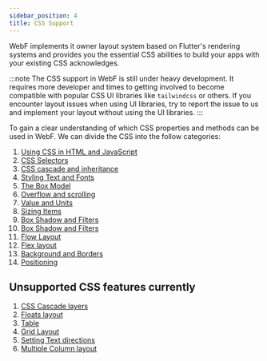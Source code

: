```yaml
---
sidebar_position: 4
title: CSS Support
---
```


WebF implements it owner layout system based on Flutter's rendering systems and provides you the essential CSS abilities
to build your apps with your existing CSS acknowledges.

:::note
The CSS support in WebF is still under heavy development. It requires more developer and times to getting involved to
become compatible with popular CSS UI libraries like `tailwindcss` or others.
If you encounter layout issues when using UI libraries, try to report the issue to us and implement your layout without
using the UI libraries.
:::

To gain a clear understanding of which CSS properties and methods can be used in WebF. We can divide the CSS into the follow
categories:

1. [Using CSS in HTML and JavaScript](/docs/tutorials/guides-for-web-developer/css_support/use_css)
2. [CSS Selectors](/docs/tutorials/guides-for-web-developer/css_support/selectors)
3. [CSS cascade and inheritance](/docs/tutorials/guides-for-web-developer/css_support/cascade_inheritance)
4. [Styling Text and Fonts](/docs/tutorials/guides-for-web-developer/css_support/styling_text_and_font)
5. [The Box Model](/docs/tutorials/guides-for-web-developer/css_support/the_box_model)
6. [Overflow and scrolling](/docs/tutorials/guides-for-web-developer/css_support/overflow_scrolling)
7. [Value and Units](/docs/tutorials/guides-for-web-developer/css_support/value_and_units)
8. [Sizing Items](/docs/tutorials/guides-for-web-developer/css_support/sizing_items)
9. [Box Shadow and Filters](/docs/tutorials/guides-for-web-developer/css_support/box_shadow_filter)
10. [Box Shadow and Filters](/docs/tutorials/guides-for-web-developer/css_support/transition_and_animations)
11. [Flow Layout](/docs/tutorials/guides-for-web-developer/css_support/flow_layout)
12. [Flex layout](/docs/tutorials/guides-for-web-developer/css_support/flex_layout)
13. [Background and Borders](/docs/tutorials/guides-for-web-developer/css_support/background_and_borders)
14. [Positioning](/docs/tutorials/guides-for-web-developer/css_support/positioning)

## Unsupported CSS features currently

1. [CSS Cascade layers](https://developer.mozilla.org/en-US/docs/Learn/CSS/Building_blocks/Cascade_layers)
2. [Floats layout](https://developer.mozilla.org/en-US/docs/Learn/CSS/CSS_layout/Floats)
3. [Table](https://developer.mozilla.org/en-US/docs/Learn/CSS/Building_blocks/Styling_tables)
4. [Grid Layout](https://developer.mozilla.org/en-US/docs/Learn/CSS/CSS_layout/Grids)
5. [Setting Text directions](https://developer.mozilla.org/en-US/docs/Learn/CSS/Building_blocks/Handling_different_text_directions)
6. [Multiple Column layout](https://developer.mozilla.org/en-US/docs/Learn/CSS/CSS_layout/Multiple-column_Layout)